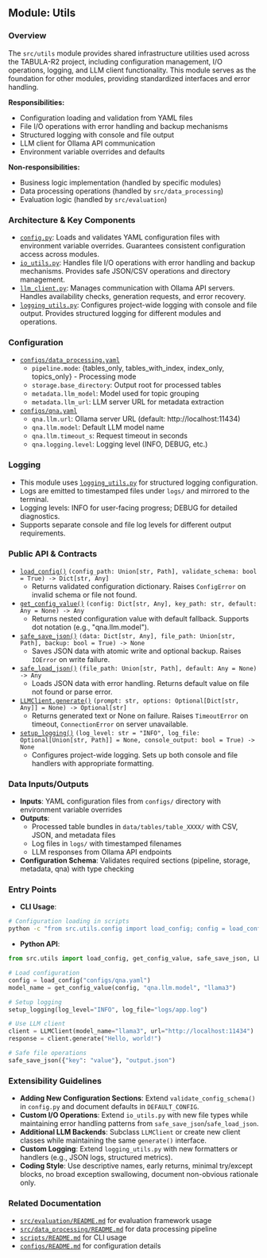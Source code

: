 ## Module: Utils

### Overview
The `src/utils` module provides shared infrastructure utilities used across the TABULA-R2 project, including configuration management, I/O operations, logging, and LLM client functionality. This module serves as the foundation for other modules, providing standardized interfaces and error handling.

**Responsibilities:**
- Configuration loading and validation from YAML files
- File I/O operations with error handling and backup mechanisms
- Structured logging with console and file output
- LLM client for Ollama API communication
- Environment variable overrides and defaults

**Non-responsibilities:**
- Business logic implementation (handled by specific modules)
- Data processing operations (handled by `src/data_processing`)
- Evaluation logic (handled by `src/evaluation`)

### Architecture & Key Components
- [`config.py`](config.py): Loads and validates YAML configuration files with environment variable overrides. Guarantees consistent configuration access across modules.
- [`io_utils.py`](io_utils.py): Handles file I/O operations with error handling and backup mechanisms. Provides safe JSON/CSV operations and directory management.
- [`llm_client.py`](llm_client.py): Manages communication with Ollama API servers. Handles availability checks, generation requests, and error recovery.
- [`logging_utils.py`](logging_utils.py): Configures project-wide logging with console and file output. Provides structured logging for different modules and operations.

### Configuration
- [`configs/data_processing.yaml`](../../configs/data_processing.yaml)
  - `pipeline.mode`: {tables_only, tables_with_index, index_only, topics_only} - Processing mode
  - `storage.base_directory`: Output root for processed tables
  - `metadata.llm_model`: Model used for topic grouping
  - `metadata.llm_url`: LLM server URL for metadata extraction
- [`configs/qna.yaml`](../../configs/qna.yaml)
  - `qna.llm.url`: Ollama server URL (default: http://localhost:11434)
  - `qna.llm.model`: Default LLM model name
  - `qna.llm.timeout_s`: Request timeout in seconds
  - `qna.logging.level`: Logging level (INFO, DEBUG, etc.)

### Logging
- This module uses [`logging_utils.py`](logging_utils.py) for structured logging configuration.
- Logs are emitted to timestamped files under `logs/` and mirrored to the terminal.
- Logging levels: INFO for user-facing progress; DEBUG for detailed diagnostics.
- Supports separate console and file log levels for different output requirements.

### Public API & Contracts
- [`load_config()`](config.py#L23) `(config_path: Union[str, Path], validate_schema: bool = True) -> Dict[str, Any]`
  - Returns validated configuration dictionary. Raises `ConfigError` on invalid schema or file not found.
- [`get_config_value()`](config.py#L45) `(config: Dict[str, Any], key_path: str, default: Any = None) -> Any`
  - Returns nested configuration value with default fallback. Supports dot notation (e.g., "qna.llm.model").
- [`safe_save_json()`](io_utils.py#L45) `(data: Dict[str, Any], file_path: Union[str, Path], backup: bool = True) -> None`
  - Saves JSON data with atomic write and optional backup. Raises `IOError` on write failure.
- [`safe_load_json()`](io_utils.py#L65) `(file_path: Union[str, Path], default: Any = None) -> Any`
  - Loads JSON data with error handling. Returns default value on file not found or parse error.
- [`LLMClient.generate()`](llm_client.py#L45) `(prompt: str, options: Optional[Dict[str, Any]] = None) -> Optional[str]`
  - Returns generated text or None on failure. Raises `TimeoutError` on timeout, `ConnectionError` on server unavailable.
- [`setup_logging()`](logging_utils.py#L19) `(log_level: str = "INFO", log_file: Optional[Union[str, Path]] = None, console_output: bool = True) -> None`
  - Configures project-wide logging. Sets up both console and file handlers with appropriate formatting.

### Data Inputs/Outputs
- **Inputs**: YAML configuration files from `configs/` directory with environment variable overrides
- **Outputs**: 
  - Processed table bundles in `data/tables/table_XXXX/` with CSV, JSON, and metadata files
  - Log files in `logs/` with timestamped filenames
  - LLM responses from Ollama API endpoints
- **Configuration Schema**: Validates required sections (pipeline, storage, metadata, qna) with type checking

### Entry Points
- **CLI Usage**: 
```bash
# Configuration loading in scripts
python -c "from src.utils.config import load_config; config = load_config('configs/qna.yaml')"
```
- **Python API**: 
```python
from src.utils import load_config, get_config_value, safe_save_json, LLMClient, setup_logging

# Load configuration
config = load_config("configs/qna.yaml")
model_name = get_config_value(config, "qna.llm.model", "llama3")

# Setup logging
setup_logging(log_level="INFO", log_file="logs/app.log")

# Use LLM client
client = LLMClient(model_name="llama3", url="http://localhost:11434")
response = client.generate("Hello, world!")

# Safe file operations
safe_save_json({"key": "value"}, "output.json")
```

### Extensibility Guidelines
- **Adding New Configuration Sections**: Extend `validate_config_schema()` in `config.py` and document defaults in `DEFAULT_CONFIG`.
- **Custom I/O Operations**: Extend `io_utils.py` with new file types while maintaining error handling patterns from `safe_save_json`/`safe_load_json`.
- **Additional LLM Backends**: Subclass `LLMClient` or create new client classes while maintaining the same `generate()` interface.
- **Custom Logging**: Extend `logging_utils.py` with new formatters or handlers (e.g., JSON logs, structured metrics).
- **Coding Style**: Use descriptive names, early returns, minimal try/except blocks, no broad exception swallowing, document non-obvious rationale only.

### Related Documentation
- [`src/evaluation/README.md`](../evaluation/README.md) for evaluation framework usage
- [`src/data_processing/README.md`](../data_processing/README.md) for data processing pipeline
- [`scripts/README.md`](../../scripts/README.md) for CLI usage
- [`configs/README.md`](../../configs/README.md) for configuration details
